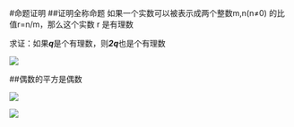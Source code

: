 #命题证明
##证明全称命题
    如果一个实数可以被表示成两个整数m,n(n≠0) 的比值r=n/​m，那么这个实数 r 是有理数
    
求证：如果***q***是个有理数，则***2q***也是个有理数

![](http://zhoufeiyu.oss-cn-shenzhen.aliyuncs.com/image/f/63/1db3ae986ad24e023506034a3762e.png)


##偶数的平方是偶数

![](http://zhoufeiyu.oss-cn-shenzhen.aliyuncs.com/image/f/d9/4e188449edbecbcbada1702f0e760.png)

![](http://zhoufeiyu.oss-cn-shenzhen.aliyuncs.com/image/1/5b/012f4d4dfab105dc06672427b5d33.png)